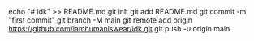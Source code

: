 echo "# idk" >> README.md
git init
git add README.md
git commit -m "first commit"
git branch -M main
git remote add origin https://github.com/iamhumaniswear/idk.git
git push -u origin main
